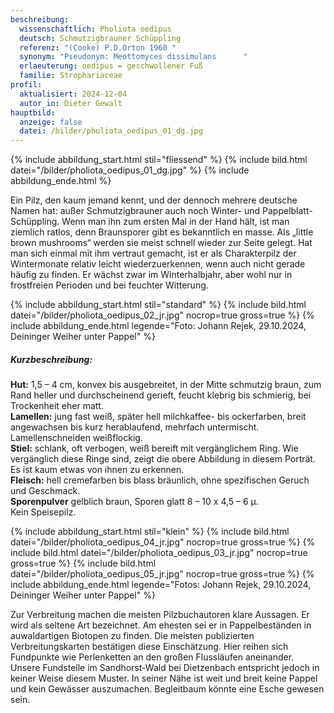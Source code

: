 ```yaml
---
beschreibung:
  wissenschaftlich: Pholiota oedipus
  deutsch: Schmutzigbrauner Schüppling
  referenz: "(Cooke) P.D.Orton 1960 "
  synonym: "Pseudonym: Meottomyces dissimulans      "
  erlaeuterung: oedipus = geschwollener Fuß
  familie: Strophariaceae
profil:
  aktualisiert: 2024-12-04
  autor_in: Dieter Gewalt
hauptbild:
  anzeige: false
  datei: /bilder/pholiota_oedipus_01_dg.jpg
---
```

{% include abbildung_start.html stil="fliessend" %}
{% include bild.html datei="/bilder/pholiota_oedipus_01_dg.jpg" %}
{% include abbildung_ende.html %}

Ein Pilz, den kaum jemand kennt, und der dennoch mehrere deutsche Namen hat: außer Schmutzigbrauner auch noch Winter- und Pappelblatt-Schüppling. Wenn man ihn zum ersten Mal in der Hand hält, ist man ziemlich ratlos, denn Braunsporer gibt es bekanntlich en masse. Als „little brown mushrooms“ werden sie meist schnell wieder zur Seite gelegt. Hat man sich einmal mit ihm vertraut gemacht, ist er als Charakterpilz der Wintermonate relativ leicht wiederzuerkennen, wenn auch nicht gerade häufig zu finden. Er wächst zwar im Winterhalbjahr, aber wohl nur in frostfreien Perioden und bei feuchter Witterung.

{% include abbildung_start.html stil="standard" %}
{% include bild.html datei="/bilder/pholiota_oedipus_02_jr.jpg" nocrop=true gross=true %}
{% include abbildung_ende.html legende="Foto: Johann Rejek, 29.10.2024, Deininger Weiher unter Pappel" %}

##### Kurzbeschreibung:

**Hut:** 1,5 – 4 cm, konvex bis ausgebreitet, in der Mitte schmutzig braun, zum Rand heller und durchscheinend gerieft, feucht klebrig bis schmierig, bei Trockenheit eher matt.\
**Lamellen:** jung fast weiß, später hell milchkaffee- bis ockerfarben, breit angewachsen bis kurz herablaufend, mehrfach untermischt. Lamellenschneiden weißflockig.\
**Stiel:** schlank, oft verbogen, weiß bereift mit vergänglichem Ring. Wie vergänglich diese Ringe sind, zeigt die obere Abbildung in diesem Porträt. Es ist kaum etwas von ihnen zu erkennen.\
**Fleisch:** hell cremefarben bis blass bräunlich, ohne spezifischen Geruch und Geschmack.\
**Sporenpulver** gelblich braun, Sporen glatt 8 – 10 x 4,5 – 6 µ.\
Kein Speisepilz.

{% include abbildung_start.html stil="klein" %}
{% include bild.html datei="/bilder/pholiota_oedipus_04_jr.jpg" nocrop=true gross=true %}
{% include bild.html datei="/bilder/pholiota_oedipus_03_jr.jpg" nocrop=true gross=true %}
{% include bild.html datei="/bilder/pholiota_oedipus_05_jr.jpg" nocrop=true gross=true %}
{% include abbildung_ende.html legende="Fotos: Johann Rejek, 29.10.2024, Deininger Weiher unter Pappel" %}

Zur Verbreitung machen die meisten Pilzbuchautoren klare Aussagen. Er wird als seltene Art bezeichnet. Am ehesten sei er in Pappelbeständen in auwaldartigen Biotopen zu finden. Die meisten publizierten Verbreitungskarten bestätigen diese Einschätzung. Hier reihen sich Fundpunkte wie Perlenketten an den großen Flussläufen aneinander. Unsere Fundstelle im Sandhorst-Wald bei Dietzenbach entspricht jedoch in keiner Weise diesem Muster. In seiner Nähe ist weit und breit keine Pappel und kein Gewässer auszumachen. Begleitbaum könnte eine Esche gewesen sein.